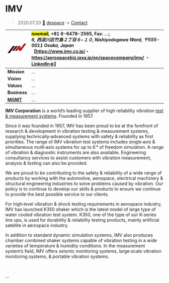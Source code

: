 # IMV
> 2020.07.20 [🚀](../../index/index.md) [despace](../index.md) → [Contact](../contact.md)

|[![](../f/con/i/imv_corp_logo1_thumb.jpg)](../f/con/i/imv_corp_logo1.png)|<mark>noemail</mark>, +81 6-6478-2565, Fax: …;<br> *6, 西淀川区竹島２丁目６−１０, Nishiyodogawa Ward, 〒555-0011 Osaka, Japan*<br> 【<https://www.imv.co.jp/>・ <https://aerospacebiz.jaxa.jp/en/spacecompany/imv/> ・ [LinkedIn ⎆](https://www.linkedin.com/company/imv-corporation/)】|
|:--|:--|
|**Mission**|…|
|**Vision**|…|
|**Values**|…|
|**Business**|…|
|**[MGMT](../mgmt.md)**|…|

**IMV Corporation** is a world’s leading supplier of high reliability vibration [test & measurement systems](../test.md). Founded in 1957.

Since it was founded in 1957, IMV has been proud to be at the forefront of research & development in vibration testing & measurement systems, supplying technically‑advanced systems with safety & reliability as first priorities. The range of IMV vibration test systems includes single‑axis & simultaneous multi‑axis systems for up to 6 ° of freedom simulation. A range of vibration & diagnostic instruments are also available. Engineering consultancy services to assist customers with vibration measurement, analysis & testing can also be provided.

We are proud to be contributing to the safety & reliability of a wide range of products by working with the automotive, aerospace, electrical machinery & structural engineering industries to solve problems caused by vibration. Our policy is to continue to develop our skills & products to ensure we continue to provide the best possible service to our clients.

For high‑level vibration & shock testing requirements in aerospace industry, IMV has launched K350 shaker which is the latest model of large type of water cooled vibration test system. K350, one of the type of our K‑series line ups, is used for durability & reliability testing products, mainly artificial satellite in aerospace industry.

In addition to standard dynamic simulation systems, IMV also produces chamber combined shaker systems capable of vibration testing in a wide varieties of temperature & humidity conditions. In the measurement system’s field, IMV offers seismic monitoring systems, large‑scale vibration monitoring systems, & portable vibration systems.

<p style="page-break-after:always"> </p>

…


